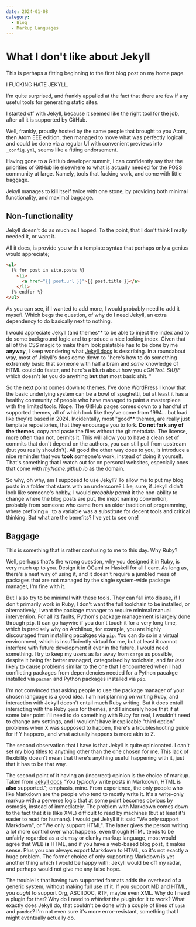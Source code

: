 ```yaml
---
date: 2024-01-08
category:
  - Blog
  - Markup Languages
---
```

# What I don't like about Jekyll

This is perhaps a fitting beginning to the first blog post on my home page.

I FUCKING HATE JEKYLL.

I'm quite surprised, and frankly appalled at the fact that there are few if any useful tools for generating static sites.

I started off with Jekyll, because it seemed like the right tool for the job, after all it is supported by GitHub.

Well, frankly, proudly hosted by the same people that brought to you Atom, then Atom EEE edition, then managed to move what was perfectly logical and could be done via a regular UI with convenient previews into `_config.yml`, seems like a fitting endorsement.

Having gone to a GitHub developer summit, I can confidently say that the priorities of GitHub lie elsewhere to what is actually needed for the FOSS community at large. Namely, tools that fucking work, and come with little baggage.

Jekyll manages to kill itself twice with one stone, by providing both minimal functionality, and maximal baggage.

## Non-functionality

Jekyll doesn't do as much as I hoped. To the point, that I don't think I really needed it, or want it.

All it does, is provide you with a template syntax that perhaps only a genius would appreciate;
```html
<ul>
  {% for post in site.posts %}
	<li>
	  <a href="{{ post.url }}">{{ post.title }}</a>
	</li>
  {% endfor %}
</ul>
```

As you can see, if I wanted to add more, I would probably need to add it mysefl. Which begs the question, of why do I need Jekyll, an extra dependency to do basically next to nothing.

I would appreciate Jekyll (and themes** to be able to inject the index and to do some background logic and to produce a nice looking index. Given that all of the CSS magic to make them look palatable has to be done by me **anyway**, I keep wondering what [Jekyll docs](https://jekyllrb.com/docs/posts/) is describing.  In a roundabout way, most of Jekyll's docs come down to "here's how to do something extremely basic that someone with half a brain and *some* knowledge of HTML could do faster, and here's a blurb about how you *cONTroL StUfF* which doesn't let you do anything **but** that most basic shit. "

So the next point comes down to themes. I've done WordPress I know that the basic underlying system can be a bowl of spaghetti, but at least it has a healthy community of people who have managed to paint a masterpiece with the limited tools. Nope. The GitHub pages comes down to a handful of supported themes, all of which look like they've come from 1994... but load like they're based in 2024. Incidentally, most "good** themes, are really just template repositories, that they encourage you to fork. **Do not fork any of the themes**, copy and paste the files without the git metadata. The license, more often than not, permits it. This will allow you to have a clean set of commits that don't depend on the authors, you can still pull from upstream (but you really shouldn't). All good the other way does to you, is introduce a nice reminder that you **took** someone's work, instead of doing it yourself. That's something that I watch out for on personal websites, especially ones that come with *myName.github.io* as the domain.

So why, oh why, am I supposed to use Jekyll? To allow me to put my blog posts in a folder that starts with an underscore? Like, sure, if Jekyll didn't look like someone's hobby, I would *probably* permit it the non-ability to change where the blog posts are put, the inept naming convention, probably from someone who came from an older tradition of programming, where prefixing `m_` to a variable was a substitute for decent tools and critical thinking. But what are the benefits? I've yet to see one!

## Baggage

This is something that is rather confusing to me to this day. Why Ruby?

Well, perhaps that's the wrong question, why you designed it in Ruby, is very much up to you. Design it in OCaml or Haskell for all I care. As long as, there's a neat way of using it, and it doesn't require a jumbled mess of packages that are not managed by the single system-wide package manager, I'm fine with it.

But I also try to be minimal with these tools. They can fall into disuse, if I don't primarily work in Ruby, I don't want the full toolchain to be installed, or alternatively, I want the package manager to require minimal manual intervention. For all its faults, Python's package management is largely done through `pip`. It can go haywire if you don't touch it for a very long time, which is precisely why on Archlinux, for example, you are highly discouraged from installing pacakges via `pip`. You can do so in a virtual environment, which is insufficiently virtual for me, but at least it cannot interfere with future development if ever in the future, I would need something. I try to keep my users as far away from `cargo` as possible, despite it being far better managed, categorised by toolchain, and far *less* likely to cause problems similar to the one that I encountered when I had conflicting packages from dependencies needed for a Python pacakge installed via `pacman` and Python packages installed via `pip`.

I'm not convinced that asking people to use the package manager of your chosen language is a good idea. I am not planning on writing Ruby, and interaction with Jekyll doesn't entail much Ruby writing. But it does entail interacting with the Ruby `gem`s for themes, and I sincerely hope that if at some later point I'll need to do something with Ruby for real, I wouldn't need to change any settings, and I wouldn't have inexplicable "third option" problems when X was supposed to happen, there's a troubleshooting guide for if Y happens, and what actually happens is more akin to Z.

The second observation that I have is that Jekyll is quite opinionated. I can't set my blog titles to anything other than the one chosen for me. This lack of flexibility doesn't mean that there's anything useful happening with it, just that it has to be that way.

The second point of it having an (incorrect) opinion is the choice of markup. Taken from [Jekyll docs](https://jekyllrb.com/docs/posts/) "You *typically* write posts in Markdown, HTML is **also** supported."; emphasis, mine. From experience, the only people who like Markdown are the people who tend to mostly write it. It's a write-only markup with a perverse logic that at some point becomes obvious by osmosis, instead of immediately. The problem with Markdown comes down to the fact that it is (like XML) difficult to read by machines (but at least it's easier to read for humans). I would get Jekyll if it said "We only support Markdown", or "We only support HTML". The latter gives the person writing a lot more control over what happens, even though HTML tends to be unfairly regarded as a clumsy or clunky markup language, most would agree that WEB **is** HTML, and if you have a web-based blog post, it makes sense. Plus you can always export Markdown to HTML, so it's not exactly a huge problem.  The former choice of only supporting Markdown is yet another thing which I would be happy with: Jekyll would be off my radar, and perhaps would not give me any false hope.

The trouble is that having two supported formats adds the overhead of a generic system, without making full use of it. If you support MD and HTML, you *ought* to support Org, ASCIIDOC, RTF, maybe even XML. Why do I need a plugin for that? Why do I need to *whitelist* the plugin for it to work? What exactly does Jekyll do, that couldn't be done with a couple of lines of `bash` and `pandoc`? I'm not even sure it's more error-resistant, something that I might eventually actually do.
